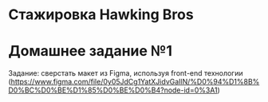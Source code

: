 ﻿# Стажировка Hawking Bros 
# Домашнее задание №1 
 Задание: сверстать макет из Figma, используя front-end технологии (https://www.figma.com/file/0y05JdCg1YatXJidvGaIlN/%D0%94%D1%8B%D0%BC%D0%BE%D1%85%D0%BE%D0%B4?node-id=0%3A1)
